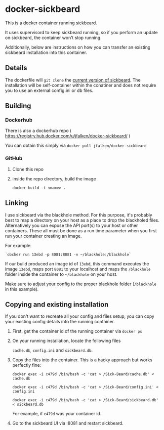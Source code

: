 # docker-sickbeard

This is a docker container running sickbeard.

It uses supervisord to keep sickbeard running, so if you perform an update on sickbeard, the container won't stop running.

Additionally, below are instructions on how you can transfer an existing sickbeard installation into this container.

## Details

The dockerfile will `git clone` the [current version of sickbeard](https://github.com/midgetspy/Sick-Beard). The installation will be self-container within the conatiner and does not require you to use an external config.ini or db files.

## Building

### Dockerhub

There is also a dockerhub repo ( https://registry.hub.docker.com/u/jfalken/docker-sickbeard/ )

You can obtain this simply via `docker pull jfalken/docker-sickbeard`

### GitHub

1. Clone this repo
2. inside the repo directory, build the image

	`docker build -t <name> .`



## Linking

I use sickbeard via the blackhole method. For this purpose, it's probably best to map a directory on your host as a place to drop the blackholed files. Alternatively you can expose the API port(s) to your host or other containers. These all must be done as a run time parameter when you first run your container creating an image. 

For example:

	`docker run 13ebd -p 8081:8081 -v ~/blackhole:/blackhole`
	
If our build produced an image id of `13ebd`, this command executes the image `13ebd`, maps port `8081` to your localhost and maps the `/blackhole` folder inside the container to `~/blackhole` on your host.

Make sure to adjust your config to the proper blackhole folder (`/blackhole` in this example).

## Copying and existing installation

If you don't want to recreate all your config and files setup, you can copy your existing config details into the running container.

1. First, get the container id of the running container via `docker ps`
2. On your running installation, locate the following files

	`cache.db`, `config.ini` and `sickbeard.db`.
	
3. Copy the files into the container. This is a hacky approach but works perfectly fine: 

	`docker exec -i c479d /bin/bash -c 'cat > /Sick-Beard/cache.db' < cache.db`
	
	`docker exec -i c479d /bin/bash -c 'cat > /Sick-Beard/config.ini' < config.ini`
	
	`docker exec -i c479d /bin/bash -c 'cat > /Sick-Beard/sickbeard.db' < sickbeard.db`
	
	For example, if `c479d` was your container id.
	
4. Go to the sickbeard UI via :8081 and restart sickbeard.
